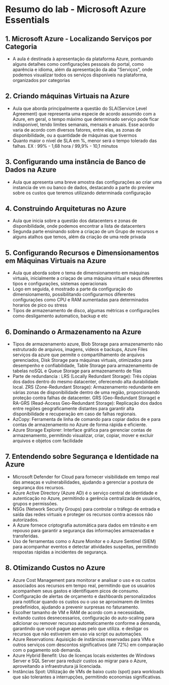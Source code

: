 # Resumo do lab - Microsoft Azure Essentials

## 1. Microsoft Azure - Localizando Serviços por Categoria
* A aula é destinada à apresentação da plataforma Azure, pontuando alguns detalhes como configurações pessoais do portal, como aparência e idioma, além da apresentação da aba "Serviços", onde podemos visualizar todos os serviços disponíveis na plataforma, organizados por categorias
  
## 2. Criando máquinas Virtuais na Azure
* Aula que aborda principalmente a questão do SLA(Service Level Agreement) que representa uma especie de acordo assumido com a Azure, em geral, o tempo máximo que determinado serviço pode ficar indisponivel, tendo limites semanais, mensais e anuais. Esse acordo varia de acordo com diversos fatores, entre elas, as zonas de disponibilidade, ou a quantidade de máquinas que tivermos
* Quanto maior o nível de SLA em %, menor será o tempo tolerado das falhas. EX : 99% - 1,68 hora / 99,9% - 10,1 minutos

## 3. Configurando uma instância de Banco de Dados na Azure
* Aula que apresenta uma breve amostra das configurações ao criar uma instancia de vm ou banco de dados, destacando a parte do preview sobre os custos que teremos utilizando determinada configuração

## 4. Construindo Arquiteturas no Azure
* Aula que inicia sobre a questão dos datacenters e zonas de disponibilidade, onde podemos encontrar a lista de datacenters
* Segunda parte ensinando sobre a criaçao de um Grupo de recursos e alguns atalhos que temos, além da criação de uma rede privada

## 5. Configurando Recursos e Dimensionamentos em Máquinas Virtuais na Azure
* Aula que aborda sobre o tema de dimensionamento em máquinas virtuais, inicialmente a criaçao de uma máquina virtual e seus diferentes tipos e configurações, sistemas operacionais
* Logo em seguida, é mostrado a parte da configuração do dimensionamento, possibilitando configurarmos diferentes configurações como CPU e RAM aumentadas para determinados horarios de pico ou stress
* Tipos de armazenamento de disco, algumas métricas e configurações como desligamento automatico, backup e etc

## 6. Dominando o Armazenamento na Azure
* Tipos de armazenamento azure, Blob Storage para armazenamento não estruturado de arquivos, imagens, vídeos e backups, Azure Files serviços da azure que permite o compartilhamento de arquivos gerenciados, Disk Storage para máquinas virtuais, otimizados para desempenho e confiabilidade, Table Storage para armazenamento de tabelas noSQL e Queue Storage para armazenamento de filas
* Parte de redundancia : LRS (Locally Redundant Storage): Três cópias dos dados dentro do mesmo datacenter, oferecendo alta durabilidade local. ZRS (Zone-Redundant Storage): Armazenamento redundante em várias zonas de disponibilidade dentro de uma região, proporcionando proteção contra falhas de datacenter. GRS (Geo-Redundant Storage) e RA-GRS (Read-Access Geo-Redundant Storage): Replicação dos dados entre regiões geograficamente distantes para garantir alta disponibilidade e recuperação em caso de falhas regionais.
* AzCopy: Ferramenta de linha de comando para copiar dados de e para contas de armazenamento no Azure de forma rápida e eficiente.
* Azure Storage Explorer: Interface gráfica para gerenciar contas de armazenamento, permitindo visualizar, criar, copiar, mover e excluir arquivos e objetos com facilidade

## 7. Entendendo sobre Segurança e Identidade na Azure
* Microsoft Defender for Cloud  para fornecer visibilidade em tempo real das ameaças e vulnerabilidades, ajudando a gerenciar a postura de segurança dos recursos.
* Azure Active Directory (Azure AD) é o serviço central de identidade e autenticação no Azure, permitindo a gerência centralizada de usuários, grupos e permissões.
* NSGs (Network Security Groups) para controlar o tráfego de entrada e saída das redes virtuais e proteger os recursos contra acessos não autorizados.
* A Azure fornece criptografia automática para dados em trânsito e em repouso para garantir a segurança das informações armazenadas e transferidas.
* Uso de ferramentas como o Azure Monitor e o Azure Sentinel (SIEM) para acompanhar eventos e detectar atividades suspeitas, permitindo respostas rápidas a incidentes de segurança.

## 8. Otimizando Custos no Azure
* Azure Cost Management para monitorar e analisar o uso e os custos associados aos recursos em tempo real, permitindo que os usuários acompanhem seus gastos e identifiquem picos de consumo.
* Configuração de alertas de orçamento e dashboards personalizados para notificar quando os custos ou o uso se aproximarem de limites predefinidos, ajudando a prevenir surpresas no faturamento.
* Escolher tamanho de VM e RAM de acordo com a necessidade, evitando custos desnecessarios, configuração do auto-scaling para adicionar ou remover recursos automaticamente conforme a demanda, garantindo que você pague apenas pelo que utiliza. e desligar os recursos que não estiverem em uso via script ou automações.
* Azure Reservations: Aquisição de instâncias reservadas para VMs e outros serviços com descontos significativos (até 72%) em comparação com o pagamento sob demanda.
* Azure Hybrid Benefit: Uso de licenças locais existentes de Windows Server e SQL Server para reduzir custos ao migrar para o Azure, aproveitando a infraestrutura já licenciada.
* Instâncias Spot: Utilização de VMs de baixo custo (spot) para workloads que são tolerantes a interrupções, permitindo economias significativas.
